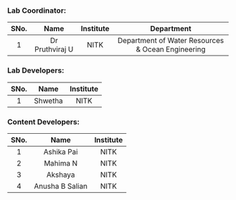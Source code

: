 <!-- Remove all lines above this line before making changes to the file -->

### Lab Coordinator:

| SNo. |      Name       | Institute |                    Department                     |
| :--: | :-------------: | :-------: | :-----------------------------------------------: |
|  1   | Dr Pruthviraj U |   NITK    | Department of Water Resources & Ocean Engineering |

### Lab Developers:

| SNo. |  Name   | Institute |
| :--: | :-----: | :-------: |
|  1   | Shwetha |   NITK    |

### Content Developers:

| SNo. |      Name       | Institute |
| :--: | :-------------: | :-------: |
|  1   | Ashika Pai      |   NITK    |
|  2   | Mahima N        |   NITK    |
|  3   | Akshaya         |   NITK    |
|  4   | Anusha B Salian |   NITK    |

